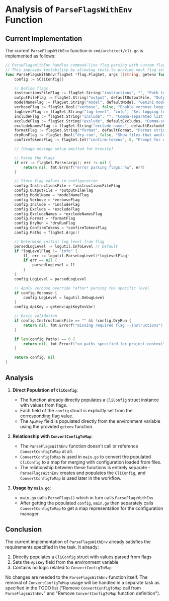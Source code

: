 # Analysis of `ParseFlagsWithEnv` Function

## Current Implementation

The current `ParseFlagsWithEnv` function in `cmd/architect/cli.go` is implemented as follows:

```go
// ParseFlagsWithEnv handles command-line flag parsing with custom flag set and environment lookup
// This improves testability by allowing tests to provide mock flag sets and environment functions
func ParseFlagsWithEnv(flagSet *flag.FlagSet, args []string, getenv func(string) string) (*CliConfig, error) {
    config := &CliConfig{}

    // Define flags
    instructionsFileFlag := flagSet.String("instructions", "", "Path to a file containing the static instructions for the LLM.")
    outputFileFlag := flagSet.String("output", defaultOutputFile, "Output file path for the generated plan.")
    modelNameFlag := flagSet.String("model", defaultModel, "Gemini model to use for generation.")
    verboseFlag := flagSet.Bool("verbose", false, "Enable verbose logging output (shorthand for --log-level=debug).")
    logLevelFlag := flagSet.String("log-level", "info", "Set logging level (debug, info, warn, error).")
    includeFlag := flagSet.String("include", "", "Comma-separated list of file extensions to include (e.g., .go,.md)")
    excludeFlag := flagSet.String("exclude", defaultExcludes, "Comma-separated list of file extensions to exclude.")
    excludeNamesFlag := flagSet.String("exclude-names", defaultExcludeNames, "Comma-separated list of file/dir names to exclude.")
    formatFlag := flagSet.String("format", defaultFormat, "Format string for each file. Use {path} and {content}.")
    dryRunFlag := flagSet.Bool("dry-run", false, "Show files that would be included and token count, but don't call the API.")
    confirmTokensFlag := flagSet.Int("confirm-tokens", 0, "Prompt for confirmation if token count exceeds this value (0 = never prompt)")

    // [Usage message setup omitted for brevity]

    // Parse the flags
    if err := flagSet.Parse(args); err != nil {
        return nil, fmt.Errorf("error parsing flags: %w", err)
    }

    // Store flag values in configuration
    config.InstructionsFile = *instructionsFileFlag
    config.OutputFile = *outputFileFlag
    config.ModelName = *modelNameFlag
    config.Verbose = *verboseFlag
    config.Include = *includeFlag
    config.Exclude = *excludeFlag
    config.ExcludeNames = *excludeNamesFlag
    config.Format = *formatFlag
    config.DryRun = *dryRunFlag
    config.ConfirmTokens = *confirmTokensFlag
    config.Paths = flagSet.Args()

    // Determine initial log level from flag
    parsedLogLevel := logutil.InfoLevel // Default
    if *logLevelFlag != "info" {
        ll, err := logutil.ParseLogLevel(*logLevelFlag)
        if err == nil {
            parsedLogLevel = ll
        }
    }
    config.LogLevel = parsedLogLevel

    // Apply verbose override *after* parsing the specific level
    if config.Verbose {
        config.LogLevel = logutil.DebugLevel
    }
    config.ApiKey = getenv(apiKeyEnvVar)

    // Basic validation
    if config.InstructionsFile == "" && !config.DryRun {
        return nil, fmt.Errorf("missing required flag --instructions")
    }

    if len(config.Paths) == 0 {
        return nil, fmt.Errorf("no paths specified for project context")
    }

    return config, nil
}
```

## Analysis

1. **Direct Population of `CliConfig`**:
   - The function already directly populates a `CliConfig` struct instance with values from flags.
   - Each field of the `config` struct is explicitly set from the corresponding flag value.
   - The `ApiKey` field is populated directly from the environment variable using the provided `getenv` function.

2. **Relationship with `ConvertConfigToMap`**:
   - The `ParseFlagsWithEnv` function doesn't call or reference `ConvertConfigToMap` at all.
   - `ConvertConfigToMap` is used in `main.go` to convert the populated `CliConfig` to a map for merging with configuration loaded from files.
   - The relationship between these functions is entirely separate - `ParseFlagsWithEnv` creates and populates the `CliConfig`, and `ConvertConfigToMap` is used later in the workflow.

3. **Usage by `main.go`**:
   - `main.go` calls `ParseFlags()` which in turn calls `ParseFlagsWithEnv`
   - After getting the populated `config`, `main.go` then separately calls `ConvertConfigToMap` to get a map representation for the configuration manager.

## Conclusion

The current implementation of `ParseFlagsWithEnv` already satisfies the requirements specified in the task. It already:

1. Directly populates a `CliConfig` struct with values parsed from flags
2. Sets the `ApiKey` field from the environment variable
3. Contains no logic related to `ConvertConfigToMap`

No changes are needed to the `ParseFlagsWithEnv` function itself. The removal of `ConvertConfigToMap` usage will be handled in a separate task as specified in the TODO list ("Remove `ConvertConfigToMap` call from `ParseFlagsWithEnv`" and "Remove `ConvertConfigToMap` function definition").